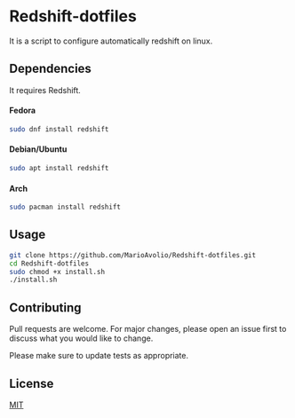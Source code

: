 # Redshift-dotfiles

It is a script to configure automatically redshift on linux.

## Dependencies
It requires Redshift.

#### Fedora 
```bash
sudo dnf install redshift
```

#### Debian/Ubuntu 
```bash
sudo apt install redshift
```

#### Arch 
```bash
sudo pacman install redshift
```

## Usage
```bash
git clone https://github.com/MarioAvolio/Redshift-dotfiles.git
cd Redshift-dotfiles
sudo chmod +x install.sh
./install.sh
```

## Contributing
Pull requests are welcome. For major changes, please open an issue first to discuss what you would like to change.

Please make sure to update tests as appropriate.

## License
[MIT](https://github.com/MarioAvolio/Redshift-dotfiles/blob/main/LICENSE)
